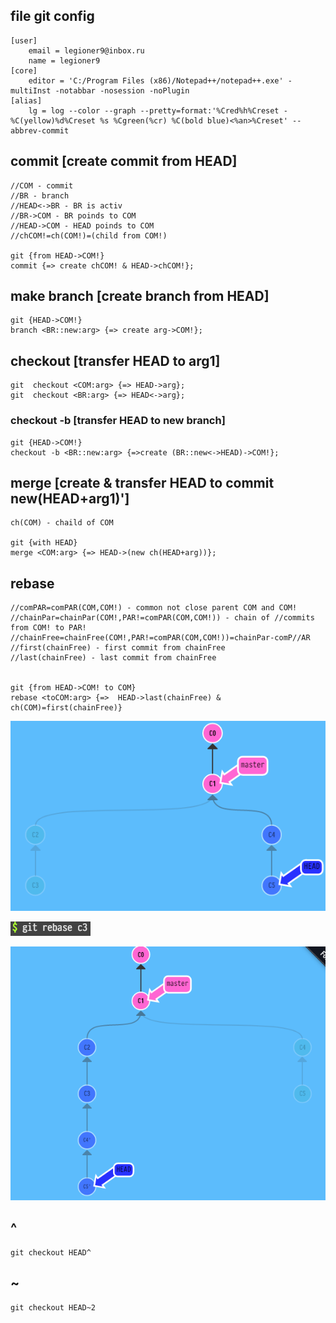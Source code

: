 
## file git config

    [user]
    	email = legioner9@inbox.ru
    	name = legioner9
    [core]
    	editor = 'C:/Program Files (x86)/Notepad++/notepad++.exe' -multiInst -notabbar -nosession -noPlugin
    [alias]
    	lg = log --color --graph --pretty=format:'%Cred%h%Creset -%C(yellow)%d%Creset %s %Cgreen(%cr) %C(bold blue)<%an>%Creset' --abbrev-commit
    	 
    

## commit [create commit from HEAD]

    //COM - commit
    //BR - branch
    //HEAD<->BR - BR is activ
    //BR->COM - BR poinds to COM
    //HEAD->COM - HEAD poinds to COM
    //chCOM!=ch(COM!)=(child from COM!)

    git {from HEAD->COM!} 
    commit {=> create chCOM! & HEAD->chCOM!};
     

## make branch [create branch from HEAD]

    git {HEAD->COM!} 
    branch <BR::new:arg> {=> create arg->COM!};
    
## checkout [transfer HEAD to arg1]

    git  checkout <COM:arg> {=> HEAD->arg};
    git  checkout <BR:arg> {=> HEAD<->arg};
    
### checkout -b [transfer HEAD to new branch]

    git {HEAD->COM!} 
    checkout -b <BR::new:arg> {=>create (BR::new<->HEAD)->COM!};
     
## merge [create & transfer HEAD to commit new(HEAD+arg1)']

    ch(COM) - chaild of COM

    git {with HEAD} 
    merge <COM:arg> {=> HEAD->(new ch(HEAD+arg))};

## rebase

    //comPAR=comPAR(COM,COM!) - common not close parent COM and COM!
    //chainPar=chainPar(COM!,PAR!=comPAR(COM,COM!)) - chain of //commits from COM! to PAR!
    //chainFree=chainFree(COM!,PAR!=comPAR(COM,COM!))=chainPar-comP//AR
    //first(chainFree) - first commit from chainFree
    //last(chainFree) - last commit from chainFree


    git {from HEAD->COM! to COM} 
    rebase <toCOM:arg> {=>  HEAD->last(chainFree) & ch(COM)=first(chainFree)}
     
    
![](_src/rebase_before.png)

![](_src/rebase_c3.png)

![](_src/rebase_afer_rebase_c3.png)

## ^

    git checkout HEAD^
    
## ~ 

    git checkout HEAD~2
    





    












